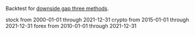 Backtest for [downside gap three methods](https://analyzingalpha.com/downside-gap-three-methods-candlestick-pattern).

stock from 2000-01-01 through 2021-12-31
crypto from 2015-01-01 through 2021-12-31
forex from 2010-01-01 through 2021-12-31